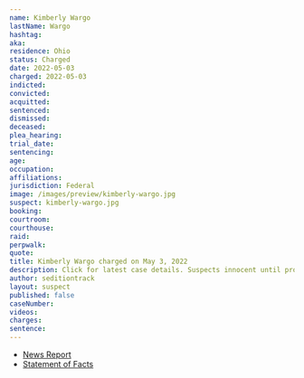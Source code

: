 ```yaml
---
name: Kimberly Wargo
lastName: Wargo
hashtag:
aka:
residence: Ohio
status: Charged
date: 2022-05-03
charged: 2022-05-03
indicted:
convicted:
acquitted:
sentenced:
dismissed:
deceased:
plea_hearing:
trial_date:
sentencing:
age:
occupation:
affiliations:
jurisdiction: Federal
image: /images/preview/kimberly-wargo.jpg
suspect: kimberly-wargo.jpg
booking:
courtroom:
courthouse:
raid:
perpwalk:
quote:
title: Kimberly Wargo charged on May 3, 2022
description: Click for latest case details. Suspects innocent until proven guilty.
author: seditiontrack
layout: suspect
published: false
caseNumber:
videos:
charges:
sentence:
---
```


- [News Report]()
- [Statement of Facts](https://extremism.gwu.edu/sites/g/files/zaxdzs2191/f/Colton%20and%20Kimberly%20Wargo%20Statement%20of%20Facts.pdf)
